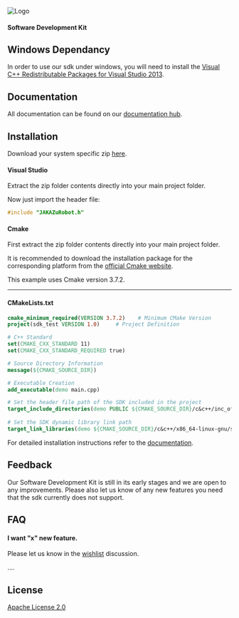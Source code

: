 
![Logo](https://www.jakarobotics.com/wp-content/uploads/2022/07/jaka-robotics-logo-1.png)
#### Software Development Kit

## Windows Dependancy

In order to use our sdk under windows, you will need to install the [Visual C++ Redistributable Packages for Visual Studio 2013](https://www.microsoft.com/en-us/download/details.aspx?id=40784).


## Documentation

All documentation can be found on our [documentation hub](https://www.jaka.com/docs/en/).


## Installation

Download your system specific zip [here](https://github.com/JAKARobotics/sdk-cpp/releases/tag/latest).

#### Visual Studio

Extract the zip folder contents directly into your main project folder.

Now just import the header file:

```cpp
#include "JAKAZuRobot.h"

```

#### Cmake

First extract the zip folder contents directly into your main project folder.

It is recommended to download the installation package for the corresponding platform from the [official Cmake website](https://cmake.org/).

This example uses Cmake version 3.7.2.

___

#### CMakeLists.txt

```cmake
cmake_minimum_required(VERSION 3.7.2)    # Minimum CMake Version 
project(sdk_test VERSION 1.0)     # Project Definition

# C++ Standard
set(CMAKE_CXX_STANDARD 11)
set(CMAKE_CXX_STANDARD_REQUIRED true)

# Source Directory Information
message(${CMAKE_SOURCE_DIR})

# Executable Creation
add_executable(demo main.cpp)

# Set the header file path of the SDK included in the project
target_include_directories(demo PUBLIC ${CMAKE_SOURCE_DIR}/c&c++/inc_of_c++)
  
# Set the SDK dynamic library link path
target_link_libraries(demo ${CMAKE_SOURCE_DIR}/c&c++/x86_64-linux-gnu/shared/libjakaAPI.so pthread)

```

For detailed installation instructions refer to the [documentation](https://www.jaka.com/docs/en/guide/SDK/JAKA%20SDK%20Quick%20Start%20-%20EN.html#creating-c-applications-with-cmake-on-linux).


## Feedback

Our Software Development Kit is still in its early stages and we are open to any improvements. Please also let us know of any new features you need that the sdk currently does not support.

## FAQ

#### I want "x" new feature.

Please let us know in the [wishlist](https://github.com/JAKARobotics/jakasdk-cpp/discussions/2) discussion.


....




## License

[Apache License 2.0](https://choosealicense.com/licenses/apache-2.0/)


